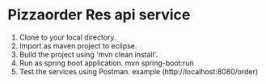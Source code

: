 # Pizzaorder Res api service

1. Clone to your local directory.
2. Import as maven project to eclipse.
3. Build the project using 'mvn clean install'.
4. Run as spring boot application. mvn spring-boot:run
5. Test the services using Postman. example (http://localhost:8080/order)

